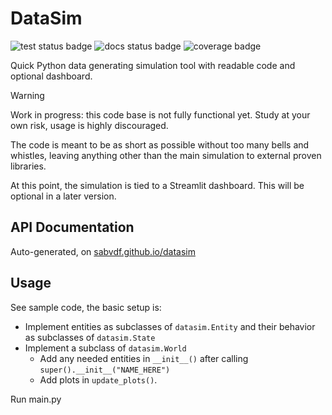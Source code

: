 # DataSim

![test status badge](https://github.com/sabvdf/datasim/actions/workflows/python-conda-pyright-pytest.yml/badge.svg)
![docs status badge](https://github.com/sabvdf/datasim/actions/workflows/docs-pages.yml/badge.svg)
![coverage badge](https://img.shields.io/coverallsCoverage/github/sabvdf/datasim)

Quick Python data generating simulation tool with readable code and optional dashboard.

> [!WARNING]
> Work in progress: this code base is not fully functional yet. Study at your own risk, usage is highly discouraged.

The code is meant to be as short as possible without too many bells and whistles, leaving anything other than the main simulation to external proven libraries.

At this point, the simulation is tied to a Streamlit dashboard. This will be optional in a later version.

## API Documentation
Auto-generated, on [sabvdf.github.io/datasim](https://sabvdf.github.io/datasim/)

## Usage

See sample code, the basic setup is:

- Implement entities as subclasses of `datasim.Entity` and their behavior as subclasses of `datasim.State`
- Implement a subclass of `datasim.World`
  - Add any needed entities in `__init__()` after calling `super().__init__("NAME_HERE")`
  - Add plots in `update_plots()`.

Run main.py
